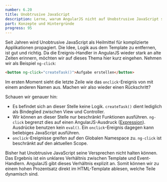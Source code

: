 ```yaml
---
number: 6.20
title: Unobtrusive JavaScript
description: Lerne, warum AngularJS nicht auf Unobstrusive JavaScript setzt und wie trotzdem der Quellcode wartbar bleibt.
part: Konzepte und Hintergründe
progress: 95
---
```


Seit Jahren wird Unobtrusive JavaScript als Heilmittel für komplizierte Applikationen propagiert. Die Idee, Logik aus dem Template zu entfernen, ist gut und richtig. Da die Ereignis-Handler in AngularJS wieder stark an alte Zeiten erinnern, möchten wir auf dieses Thema hier kurz eingehen. Nehmen wir als Beispiel `ng-click`:

```html
<button ng-click="createTask()">Aufgabe erstellen</button>
```

Im ersten Moment sieht die letzte Zeile wie das `onclick`-Ereignis von mit einem anderen Namen aus. Machen wir also wieder einen Rückschritt?

Schauen wir genauer hin:

* Es befindet sich an dieser Stelle keine Logik. `createTask()` dient lediglich als Bindeglied zwischen View und Controller.
* Wir können an dieser Stelle nur beschränkt Funktionen ausführen. `ng-click` begrenzt dies auf einen AngularJS-Ausdruck ([Expression](http://docs.angularjs.org/guide/expression)). Ausdrücke benutzen kein `eval()`. Ein `onclick`-Ereignis dagegen kann beliebiges JavaScript ausführen.
* `onclick`-Ereignisse greifen auf den Globalen Namespace zu. `ng-click` ist beschränkt auf den aktuellen Scope.

Bisher hat Unobtrusive JavaScript seine Versprechen nicht halten können. Das Ergebnis ist ein unklares Verhältnis zwischen Template und Event-Handlern. AngularJS gibt dieses Verhältnis explizit an. Somit können wir zu einem hohen Prozentsatz direkt im HTML-Template ablesen, welche Teile dynamisch sind.
